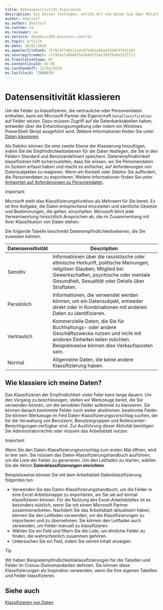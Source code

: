 ```yaml
---
title: Datensensitivität klassieren
description: Sie müssen festlegen, welche Art von Daten Sie über Mitarbeiter speichern, sodass Sie sich auf Datensubjektanforderungen reagieren können.
author: bholtorf
ms.author: bholtorf
ms.custom: na
ms.reviewer: na
ms.service: dynamics365-business-central
ms.topic: article
ms.date: 10/01/2019
ms.openlocfilehash: 7578cdff40111adcbf2401e6bed33ddf47641107
ms.sourcegitcommit: cfc92eefa8b06fb426482f54e393f0e6e222f712
ms.translationtype: HT
ms.contentlocale: de-DE
ms.lasthandoff: 12/03/2019
ms.locfileid: "2880976"
---
```

# <a name="classifying-data-sensitivity"></a>Datensensitivität klassieren
Um die Felder zu klassifizieren, die vertrauliche oder Personendaten enthalten, kann ein Microsoft Partner die Eigenschaft ```DataClassification``` auf Felder setzen. Dazu müssen Zugriff auf die Datenbanktabellen haben, entweder über die Entwicklungsumgebung oder indem ein Windows PowerShell-Skript ausgeführt wird. Weitere Informationen finden Sie unter [Daten klassieren](/dynamics365/business-central/dev-itpro/developer/devenv-classifying-data).  

Als Debitor können Sie eine zweite Ebene der Klassierung hinzufügen, indem Sie die Empfindlichkeitsebenen für die Daten festlegen, die Sie in den Feldern Standard und Benutzerdefiniert speichern. Datenempfindlichkeit klassifizieren hilft sicherzustellen, dass Sie wissen, wo Sie Personendaten im System erfasst haben und macht es einfacher, auf Anforderungen von Datensubjekten zu reagieren. Wenn ein Kontakt oder Debitor Sie auffordert, die Personendaten zu exportieren. Weitere Informationen finden Sie unter [Antworten auf Anforderungen zu Personendaten](admin-responding-to-requests-about-personal-data.md).

> [!Important]
> Microsoft stellt dies Klassifizierungsfunktion als Mehrwert für Sie bereit. Es ist Ihre Aufgabe, die Daten entsprechend einzuteilen und sämtliche Gesetze und Bestimmungen, die gelten, einzuhalten. Microsoft lehnt jede Verwantwortung hinsichtlich Ansprüchen ab, die im Zusammenhang mit Ihrer Klassifikation von Daten stehen.  

Die folgende Tabelle beschreibt Datenempfindlichkeitsebenen, die Sie zuweisen können.

|Datensensitivität|Description|
|----|----|
|Sensitiv | Informationen über die rassistische oder ethnische Herkunft, politische Meinungen, religiöser Glauben, Mitglied bei Gewerkschaften, psychische oder mentale Gesundheit, Sexualität oder Details über Straftaten. |
|Persönlich | Informationen, die verwendet werden können, um ein Datensubjekt, entweder direkt oder in Kombinationen mit anderen Daten zu identifizieren.|
|Vertraulich | Kommerzielle Daten, die Sie für Buchhaltungs- oder andere Geschäftszwecke nutzen und nicht mit anderen Einheiten teilen möchten. Beispielsweise können dies Verkaufsposten sein.|
|Normal | Allgemeine Daten, die keine andere Klassifizierung haben.|

## <a name="how-do-i-classify-my-data"></a>Wie klassiere ich meine Daten?
Das Klassifizieren der Empfindlichkeit vieler Feler kann lange dauern. Um den Vorgang zu beschleunigen, stellen wir Werkzeuge bereit, die Sie verwenden können, um die sensiblen Felder aufeinmal zu klassieren. Sie können danach bestimmte Felder noch weiter abstimmen. bestimmte Felder. Sie können Werkzeuge im Feld Daten-Klassifizierungsvorschlag suchen, die für die Verwaltung von Benutzern, Benutzergruppen und Rollencenter-Berechtigungen verfügbar sind. Zur Ausführung dieser Aktivität benötigen Sie Administratorrechte oder müssen das Arbeitsblatt nutzen.

> [!Important]
> Wenn Sie den Daten-Klassifizierungsvorschlag zum ersten Mal öffnen, wird er leer sein. Sie müssen das Daten-Klassifizierungshandbuch ausführen, um die Liste der Felder zu generieren. Um den Leitfaden zu starten, wählen Sie die Aktion **Datenklassifizierungen einrichten**.

Beispielsweise können Sie mit dem Arbeitsblatt Datenklassifizierung folgendes tun:  

* Verwenden Sie das Daten-Klassifizierungshandbuch, um die Felder in eine Excel-Arbeitsmappe zu exportieren, wo Sie sie auf einmal klassifizieren können. Für die Nutzung des Excel-Arbeitsblattes ist es besonders nützlich, wenn Sie mit einem Microsoft Partner zusammenarbeiten. Nachdem Sie das Arbeitsblatt aktualisiert haben, können Sie den Leitfaden verwenden, um die Klassifizierungen zu importieren und zu übernehmen. Sie können den Leitfaden auch verwenden, um Felder manuell zu klassifizieren.  
* Wählen Sie ein Feld und filtern Sie die Liste, um ähnliche Felder zu finden, die wahrscheinlich zusammen gehören.  
* Untersuchen Sie ein Feld, indem Sie seinen Inhalt anzeigen.  

> [!Tip]
> Wir haben Beispielempfindlichkeitsklassifizierungen für die Tabellen und Felder im Cronus-Demomandanten definiert. Sie können diese Klassifizierungen als Inspiration verwenden, wenn Sie Ihre eigenen Tabellen und Felder klassifizieren.

## <a name="see-also"></a>Siehe auch

[Klassifizieren von Daten](/dynamics365/business-central/dev-itpro/developer/devenv-classifying-data)  
